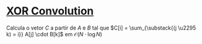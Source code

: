 # [XOR Convolution](xor_convolution.cpp)

Calcula o vetor $C$ a partir de $A$ e $B$ tal que $C[i] = \sum_{\substack{(j \u2295 k) = i}} A[j] \cdot B[k]$ em $\mathcal{O}(N \cdot \log N)$
